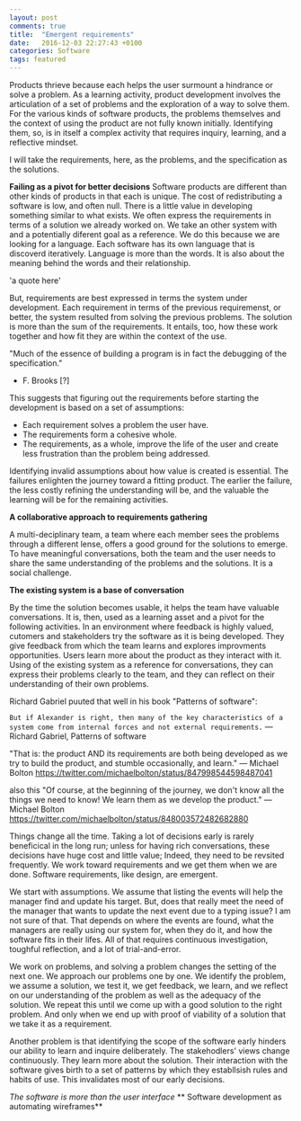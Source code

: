 ```yaml
---
layout: post
comments: true
title:  "Emergent requirements"
date:   2016-12-03 22:27:43 +0100
categories: Software
tags: featured
---
```


Products thrieve because each helps the user surmount a hindrance or solve a problem.
As a learning activity, product development involves the articulation of a set
of problems and the exploration of a way to solve them.
For the various kinds of software products,
the problems themselves and the context of using the product are not fully known initially.
Identifying them, so, is in itself a complex activity
that requires inquiry, learning, and a reflective mindset.

I will take the requirements, here, as the problems, and the specification as the solutions.

**Failing as a pivot for better decisions**
Software products are different than other kinds of products in that each is unique.
The cost of redistributing a software is low, and often null.
There is a little value in developing something similar to what exists.
We often express the requirements in terms of a solution we already worked on.
We take an other system with and a potentially diferent goal as a reference.
We do this because we are looking for a language.
Each software has its own language that is discoverd iteratively.
Language is more than the words. It is also about the meaning behind the words and their
relationship.

'a quote here'

But, requirements are best expressed in terms the system under development.
Each requirement in terms of the previous requiremenst, or better, the system resulted
from solving the previous problems.
The solution is more than the sum of the requirements.
It entails, too, how these work together and how fit they are within the context of the use.

"Much of the essence of building a program is in fact the debugging of the specification."
- F. Brooks [?]

This suggests that figuring out the requirements before starting the development is based on a set
of assumptions:
 * Each requirement solves a problem the user have.
 * The requirements form a cohesive whole.
 * The requirements, as a whole,
   improve the life of the user and create less frustration than the problem being addressed.

Identifying invalid assumptions about how value is created is essential.
The failures enlighten the journey toward a fitting product.
The earlier the failure, the less costly refining the understanding will be,
and the valuable the learning will be for the remaining activities.

**A collaborative approach to requirements gathering**

A multi-deciplinary team,
a team where each member sees the problems through a different lense,
offers a good ground for the solutions to emerge.
To have meaningful conversations,
both the team and the user needs to share the same understanding
of the problems and the solutions.
It is a social challenge.

**The existing system is a base of conversation**

By the time the solution becomes usable,
it helps the team have valuable conversations.
It is, then, used as a learning asset and a pivot for the following activities.
In an environment where feedback is highly valued,
cutomers and stakeholders try the software as it is being developed.
They give feedback from which the team learns and explores improvments
opportunities.
Users learn more about the product as they interact with it.
Using of the existing system as a reference for conversations,
they can express their problems clearly to the team,
and they can reflect on their understanding of their own problems.

Richard Gabriel puuted that well in his book "Patterns of software":

`But if Alexander is right, then many of the key characteristics of a
system come from internal forces and not external requirements.`
— Richard Gabriel, Patterns of software

"That is: the product AND its requirements are both being developed
as we try to build the product, and stumble occasionally, and learn."
— Michael Bolton
https://twitter.com/michaelbolton/status/847998544598487041

also this
"Of course, at the beginning of the journey,
we don't know all the things we need to know! We learn them
as we develop the product."
— Michael Bolton
https://twitter.com/michaelbolton/status/848003572482682880

Things change all the time.
Taking a lot of decisions early is rarely beneficical in the long run;
unless for having rich conversations,
these decisions have huge cost and little value;
Indeed, they need to be revsited frequently.
We work toward requirements and we get them when we are done.
Software requirements, like design, are emergent.

We start with assumptions.
We assume that listing the events will help the manager find
and update his target.
But, does that really meet the need of the manager
that wants to update the next event due to a typing issue?
I am not sure of that.
That depends on where the events are found,
what the managers are really using our system
for, when they do it, and how the software fits in their
lifes.
All of that requires continuous investigation, toughful reflection,
and a lot of trial-and-error.

We work on problems,
and solving a problem changes the setting of the next one.
We approach our problems one by one.
We identify the problem, we assume a solution, we test it, we get feedback,
we learn, and we reflect on our understanding of the problem as well as the
adequacy of the solution.
We repeat this until we come up with a good solution to the right problem.
And only when we end up with proof of viability of a solution
that we take it as a requirement.

Another problem is that identifying the scope of the software early
hinders our ability to learn and inquire deliberately.
The stakehodlers' views change continuously.
They learn more about the solution.
Their interaction with the software gives birth to a set
of patterns by which they establlsish rules and habits of use.
This invalidates most of our early decisions.

*The software is more than the user interface*
** Software development as automating wireframes**
